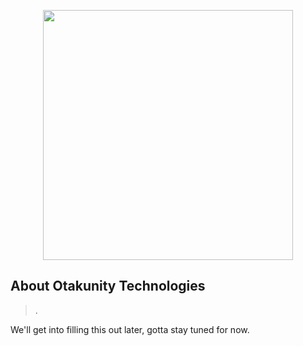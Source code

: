 <p align="center"><a href="https://otakunity.com" target="_blank"><img src="https://github.com/otakunity/art/blob/main/logo-type/5/svg/otakunity-type.svg" width="400"></a></p>

## About Otakunity Technologies

> .

We'll get into filling this out later, gotta stay tuned for now.
